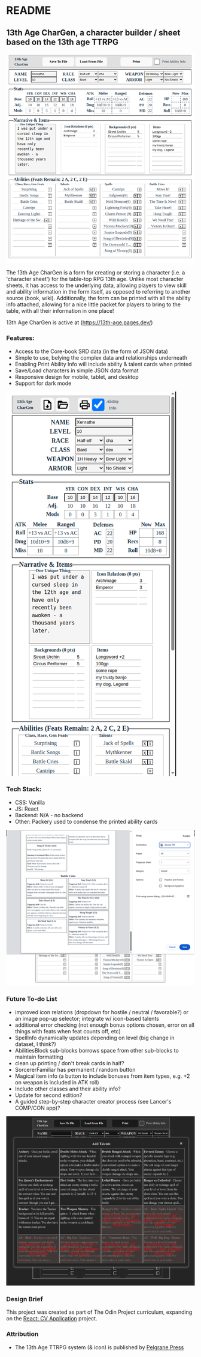 # README

## 13th Age CharGen, a character builder / sheet based on the 13th age TTRPG

![Screenshot of a completed character](https://github.com/Xenrathe/React-FormGen/blob/main/XenratheBard.png?raw=true)

The 13th Age CharGen is a form for creating or storing a character (i.e. a 'character sheet') for the table-top RPG 13th age. Unlike most character sheets, it has access to the underlying data, allowing players to view skill and ability information in the form itself, as opposed to referring to another source (book, wiki). Additionally, the form can be printed with all the ability info attached, allowing for a nice little packet for players to bring to the table, with all their information in one place!

13th Age CharGen is active at (https://13th-age.pages.dev/)

### Features:

- Access to the Core-book SRD data (in the form of JSON data)
- Simple to use, belying the complex data and relationships underneath
- Enabling Print Ability Info will include ability & talent cards when printed
- Save/Load characters in simple JSON data format
- Responsive design for mobile, tablet, and desktop
- Support for dark mode

![Screenshot of mobile](https://github.com/Xenrathe/React-FormGen/blob/main/Mobile.png?raw=true)

### Tech Stack:

- CSS: Vanilla
- JS: React
- Backend: N/A - no backend
- Other: Packery used to condense the printed ability cards

![Screenshot of printed abilities](https://github.com/Xenrathe/React-FormGen/blob/main/PrintScreen.png?raw=true)

### Future To-do List

- improved icon relations (dropdown for hostile / neutral / favorable?) or an image pop-up selector; integrate w/ icon-based talents
- additional error checking (not enough bonus options chosen, error on all things with feats when feat counts off, etc)
- SpellInfo dynamically updates depending on level (big change in dataset, I think?)
- AbilitiesBlock sub-blocks borrows space from other sub-blocks to maintain formatting
- clean up printing / don't break cards in half?
- SorcererFamiliar has permanent / random button
- Magical item info (a button to include bonuses from item types, e.g. +2 on weapon is included in ATK roll)
- Include other classes and their ability info?
- Update for second edition?
- A guided step-by-step character creator process (see Lancer's COMP/CON app)?

![Screenshot of add talents modal in dark mode](https://github.com/Xenrathe/React-FormGen/blob/main/AddTalents.png?raw=true)

### Design Brief

This project was created as part of The Odin Project curriculum, expanding on the <a href="https://www.theodinproject.com/lessons/react-new-cv-application">React: CV Application</a> project.

### Attribution

- The 13th Age TTRPG system (& icon) is published by <a href="https://pelgranepress.com/13th-age/" target="_blank" title="Pelgrane Press">Pelgrane Press</a>
